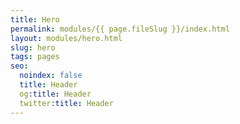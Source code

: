```yaml
---
title: Hero
permalink: modules/{{ page.fileSlug }}/index.html
layout: modules/hero.html
slug: hero
tags: pages
seo:
  noindex: false
  title: Header
  og:title: Header
  twitter:title: Header
---
```



